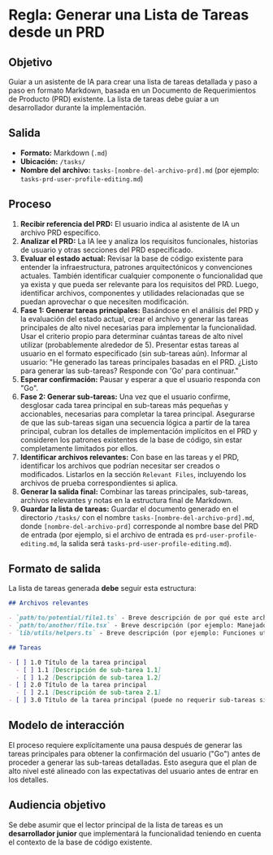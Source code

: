 # Regla: Generar una Lista de Tareas desde un PRD

## Objetivo

Guiar a un asistente de IA para crear una lista de tareas detallada y paso a paso en formato Markdown, basada en un Documento de Requerimientos de Producto (PRD) existente. La lista de tareas debe guiar a un desarrollador durante la implementación.

## Salida

- **Formato:** Markdown (`.md`)
- **Ubicación:** `/tasks/`
- **Nombre del archivo:** `tasks-[nombre-del-archivo-prd].md` (por ejemplo: `tasks-prd-user-profile-editing.md`)

## Proceso

1. **Recibir referencia del PRD:** El usuario indica al asistente de IA un archivo PRD específico.
2. **Analizar el PRD:** La IA lee y analiza los requisitos funcionales, historias de usuario y otras secciones del PRD especificado.
3. **Evaluar el estado actual:** Revisar la base de código existente para entender la infraestructura, patrones arquitectónicos y convenciones actuales. También identificar cualquier componente o funcionalidad que ya exista y que pueda ser relevante para los requisitos del PRD. Luego, identificar archivos, componentes y utilidades relacionadas que se puedan aprovechar o que necesiten modificación.
4. **Fase 1: Generar tareas principales:** Basándose en el análisis del PRD y la evaluación del estado actual, crear el archivo y generar las tareas principales de alto nivel necesarias para implementar la funcionalidad. Usar el criterio propio para determinar cuántas tareas de alto nivel utilizar (probablemente alrededor de 5). Presentar estas tareas al usuario en el formato especificado (sin sub-tareas aún). Informar al usuario: "He generado las tareas principales basadas en el PRD. ¿Listo para generar las sub-tareas? Responde con 'Go' para continuar."
5. **Esperar confirmación:** Pausar y esperar a que el usuario responda con "Go".
6. **Fase 2: Generar sub-tareas:** Una vez que el usuario confirme, desglosar cada tarea principal en sub-tareas más pequeñas y accionables, necesarias para completar la tarea principal. Asegurarse de que las sub-tareas sigan una secuencia lógica a partir de la tarea principal, cubran los detalles de implementación implícitos en el PRD y consideren los patrones existentes de la base de código, sin estar completamente limitados por ellos.
7. **Identificar archivos relevantes:** Con base en las tareas y el PRD, identificar los archivos que podrían necesitar ser creados o modificados. Listarlos en la sección `Relevant Files`, incluyendo los archivos de prueba correspondientes si aplica.
8. **Generar la salida final:** Combinar las tareas principales, sub-tareas, archivos relevantes y notas en la estructura final de Markdown.
9. **Guardar la lista de tareas:** Guardar el documento generado en el directorio `/tasks/` con el nombre `tasks-[nombre-del-archivo-prd].md`, donde `[nombre-del-archivo-prd]` corresponde al nombre base del PRD de entrada (por ejemplo, si el archivo de entrada es `prd-user-profile-editing.md`, la salida será `tasks-prd-user-profile-editing.md`).

## Formato de salida

La lista de tareas generada **debe** seguir esta estructura:

```markdown
## Archivos relevantes

- `path/to/potential/file1.ts` - Breve descripción de por qué este archivo es relevante (por ejemplo: Contiene el componente principal para esta funcionalidad).
- `path/to/another/file.tsx` - Breve descripción (por ejemplo: Manejador de ruta API para el envío de datos).
- `lib/utils/helpers.ts` - Breve descripción (por ejemplo: Funciones utilitarias necesarias para cálculos).

## Tareas

- [ ] 1.0 Título de la tarea principal
  - [ ] 1.1 [Descripción de sub-tarea 1.1]
  - [ ] 1.2 [Descripción de sub-tarea 1.2]
- [ ] 2.0 Título de la tarea principal
  - [ ] 2.1 [Descripción de sub-tarea 2.1]
- [ ] 3.0 Título de la tarea principal (puede no requerir sub-tareas si es puramente estructural o de configuración)
```

## Modelo de interacción

El proceso requiere explícitamente una pausa después de generar las tareas principales para obtener la confirmación del usuario ("Go") antes de proceder a generar las sub-tareas detalladas. Esto asegura que el plan de alto nivel esté alineado con las expectativas del usuario antes de entrar en los detalles.

## Audiencia objetivo

Se debe asumir que el lector principal de la lista de tareas es un **desarrollador junior** que implementará la funcionalidad teniendo en cuenta el contexto de la base de código existente.
